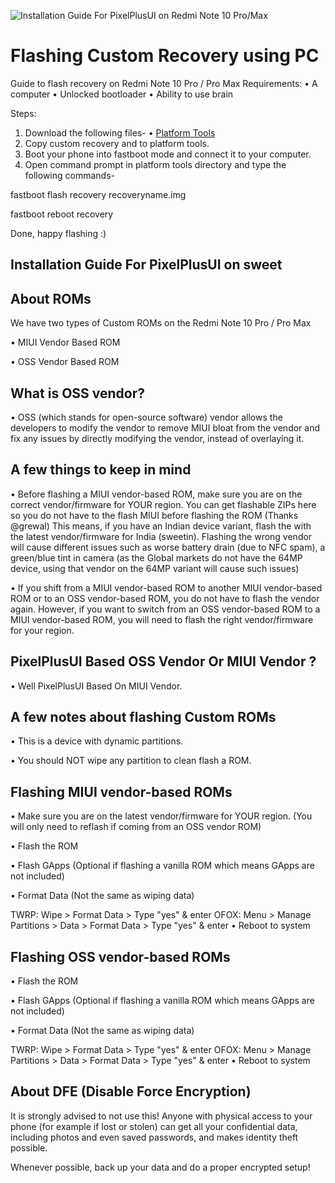 ![Installation Guide For PixelPlusUI on Redmi Note 10 Pro/Max](https://i.imgur.com/pmZkslu.png "Installation")

# Flashing Custom Recovery using PC 
Guide to flash recovery on Redmi Note 10 Pro / Pro Max
Requirements:
• A computer
• Unlocked bootloader
• Ability to use brain

Steps:
1. Download the following files-
• [Platform Tools](https://developer.android.com/studio/releases/platform-tools)
2. Copy custom recovery and  to platform tools.
3. Boot your phone into fastboot mode and connect it to your computer.
4. Open command prompt in platform tools directory and type the following commands-

fastboot flash recovery recoveryname.img

fastboot reboot recovery

Done, happy flashing :)

## Installation Guide For PixelPlusUI on sweet

## About ROMs
We have two types of Custom ROMs on the Redmi Note 10 Pro / Pro Max

• MIUI Vendor Based ROM

• OSS Vendor Based ROM

## What is OSS vendor?
• OSS (which stands for open-source software) vendor allows the developers to modify the vendor to remove MIUI bloat from the vendor and fix any issues by directly modifying the vendor, instead of overlaying it.

## A few things to keep in mind
• Before flashing a MIUI vendor-based ROM, make sure you are on the correct vendor/firmware for YOUR region. You can get flashable ZIPs here so you do not have to the flash MIUI before flashing the ROM (Thanks @grewal) This means, if you have an Indian device variant, flash the with the latest vendor/firmware for India (sweetin). Flashing the wrong vendor will cause different issues such as worse battery drain (due to NFC spam), a green/blue tint in camera (as the Global markets do not have the 64MP device, using that vendor on the 64MP variant will cause such issues)

• If you shift from a MIUI vendor-based ROM to another MIUI vendor-based ROM or to an OSS vendor-based ROM, you do not have to flash the vendor again. However, if you want to switch from an OSS vendor-based ROM to a MIUI vendor-based ROM, you will need to flash the right vendor/firmware for your region.

## PixelPlusUI Based OSS Vendor Or MIUI Vendor ?

• Well PixelPlusUI Based On MIUI Vendor.


## A few notes about flashing Custom ROMs
• This is a device with dynamic partitions.

• You should NOT wipe any partition to clean flash a ROM.

## Flashing MIUI vendor-based ROMs
• Make sure you are on the latest vendor/firmware for YOUR region. (You will only need to reflash if coming from an OSS vendor ROM)

• Flash the ROM

• Flash GApps (Optional if flashing a vanilla ROM which means GApps are not included)

• Format Data (Not the same as wiping data)

TWRP: Wipe > Format Data > Type "yes" & enter
OFOX: Menu > Manage Partitions > Data > Format Data > Type "yes" & enter
• Reboot to system

## Flashing OSS vendor-based ROMs
• Flash the ROM

• Flash GApps (Optional if flashing a vanilla ROM which means GApps are not included)

• Format Data (Not the same as wiping data)

TWRP: Wipe > Format Data > Type "yes" & enter
OFOX: Menu > Manage Partitions > Data > Format Data > Type "yes" & enter
• Reboot to system

## About DFE (Disable Force Encryption)
It is strongly advised to not use this! Anyone with physical access to your phone (for example if lost or stolen) can get all your confidential data, including photos and even saved passwords, and makes identity theft possible.

Whenever possible, back up your data and do a proper encrypted setup!




